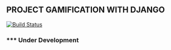 ## PROJECT GAMIFICATION WITH DJANGO

[![Build Status](https://travis-ci.com/LukaszMalucha/Project-Gamification-with-Django.svg?branch=master)](https://travis-ci.com/LukaszMalucha/Project-Gamification-with-Django)

###  *** Under Development 